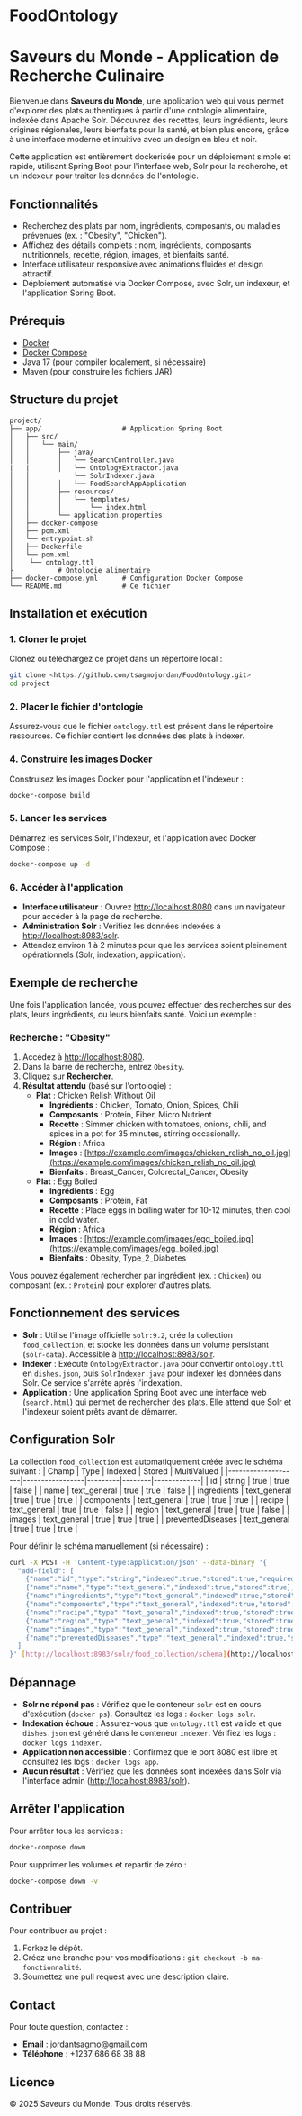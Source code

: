 # FoodOntology
# Saveurs du Monde - Application de Recherche Culinaire

Bienvenue dans **Saveurs du Monde**, une application web qui vous permet d'explorer des plats authentiques à partir d'une ontologie alimentaire, indexée dans Apache Solr. Découvrez des recettes, leurs ingrédients, leurs origines régionales, leurs bienfaits pour la santé, et bien plus encore, grâce à une interface moderne et intuitive avec un design en bleu et noir.

Cette application est entièrement dockerisée pour un déploiement simple et rapide, utilisant Spring Boot pour l'interface web, Solr pour la recherche, et un indexeur pour traiter les données de l'ontologie.

## Fonctionnalités
- Recherchez des plats par nom, ingrédients, composants, ou maladies prévenues (ex. : "Obesity", "Chicken").
- Affichez des détails complets : nom, ingrédients, composants nutritionnels, recette, région, images, et bienfaits santé.
- Interface utilisateur responsive avec animations fluides et design attractif.
- Déploiement automatisé via Docker Compose, avec Solr, un indexeur, et l'application Spring Boot.

## Prérequis
- [Docker](https://www.docker.com/get-started)
- [Docker Compose](https://docs.docker.com/compose/install/)
- Java 17 (pour compiler localement, si nécessaire)
- Maven (pour construire les fichiers JAR)

## Structure du projet
```
project/
├── app/                    # Application Spring Boot
│   ├── src/
│   │   └── main/
│   │       ├── java/
│   │       │   └── SearchController.java
|   |       │   └── OntologyExtractor.java
│   │           └── SolrIndexer.java
│   │       │   └── FoodSearchAppApplication
│   │       ├── resources/
│   │       │   └── templates/
│   │       │       └── index.html
│   │       └── application.properties
│   ├── docker-compose
│   ├── pom.xml
│   └── entrypoint.sh
│   ├── Dockerfile
│   └── pom.xml
│    └── ontology.ttl 
├           # Ontologie alimentaire
├── docker-compose.yml      # Configuration Docker Compose
└── README.md               # Ce fichier
```

## Installation et exécution

### 1. Cloner le projet
Clonez ou téléchargez ce projet dans un répertoire local :
```bash
git clone <https://github.com/tsagmojordan/FoodOntology.git>
cd project
```
### 2. Placer le fichier d'ontologie
Assurez-vous que le fichier `ontology.ttl` est présent dans le répertoire ressources. Ce fichier contient les données des plats à indexer.

### 4. Construire les images Docker
Construisez les images Docker pour l'application et l'indexeur :
```bash
docker-compose build
```

### 5. Lancer les services
Démarrez les services Solr, l'indexeur, et l'application avec Docker Compose :
```bash
docker-compose up -d
```

### 6. Accéder à l'application
- **Interface utilisateur** : Ouvrez [http://localhost:8080](http://localhost:8080) dans un navigateur pour accéder à la page de recherche.
- **Administration Solr** : Vérifiez les données indexées à [http://localhost:8983/solr](http://localhost:8983/solr).
- Attendez environ 1 à 2 minutes pour que les services soient pleinement opérationnels (Solr, indexation, application).

## Exemple de recherche
Une fois l'application lancée, vous pouvez effectuer des recherches sur des plats, leurs ingrédients, ou leurs bienfaits santé. Voici un exemple :

### Recherche : "Obesity"
1. Accédez à [http://localhost:8080](http://localhost:8080).
2. Dans la barre de recherche, entrez `Obesity`.
3. Cliquez sur **Rechercher**.
4. **Résultat attendu** (basé sur l'ontologie) :
    - **Plat** : Chicken Relish Without Oil
        - **Ingrédients** : Chicken, Tomato, Onion, Spices, Chili
        - **Composants** : Protein, Fiber, Micro Nutrient
        - **Recette** : Simmer chicken with tomatoes, onions, chili, and spices in a pot for 35 minutes, stirring occasionally.
        - **Région** : Africa
        - **Images** : [https://example.com/images/chicken_relish_no_oil.jpg](https://example.com/images/chicken_relish_no_oil.jpg)
        - **Bienfaits** : Breast_Cancer, Colorectal_Cancer, Obesity
    - **Plat** : Egg Boiled
        - **Ingrédients** : Egg
        - **Composants** : Protein, Fat
        - **Recette** : Place eggs in boiling water for 10-12 minutes, then cool in cold water.
        - **Région** : Africa
        - **Images** : [https://example.com/images/egg_boiled.jpg](https://example.com/images/egg_boiled.jpg)
        - **Bienfaits** : Obesity, Type_2_Diabetes

Vous pouvez également rechercher par ingrédient (ex. : `Chicken`) ou composant (ex. : `Protein`) pour explorer d'autres plats.

## Fonctionnement des services
- **Solr** : Utilise l'image officielle `solr:9.2`, crée la collection `food_collection`, et stocke les données dans un volume persistant (`solr-data`). Accessible à [http://localhost:8983/solr](http://localhost:8983/solr).
- **Indexer** : Exécute `OntologyExtractor.java` pour convertir `ontology.ttl` en `dishes.json`, puis `SolrIndexer.java` pour indexer les données dans Solr. Ce service s'arrête après l'indexation.
- **Application** : Une application Spring Boot avec une interface web (`search.html`) qui permet de rechercher des plats. Elle attend que Solr et l'indexeur soient prêts avant de démarrer.

## Configuration Solr
La collection `food_collection` est automatiquement créée avec le schéma suivant :
| Champ              | Type            | Indexed | Stored | MultiValued |
|--------------------|-----------------|---------|--------|-------------|
| id                 | string          | true    | true   | false       |
| name               | text_general    | true    | true   | false       |
| ingredients        | text_general    | true    | true   | true        |
| components         | text_general    | true    | true   | true        |
| recipe             | text_general    | true    | true   | false       |
| region             | text_general    | true    | true   | false       |
| images             | text_general    | true    | true   | true        |
| preventedDiseases   | text_general    | true    | true   | true        |

Pour définir le schéma manuellement (si nécessaire) :
```bash
curl -X POST -H 'Content-type:application/json' --data-binary '{
  "add-field": [
    {"name":"id","type":"string","indexed":true,"stored":true,"required":true,"multiValued":false},
    {"name":"name","type":"text_general","indexed":true,"stored":true},
    {"name":"ingredients","type":"text_general","indexed":true,"stored":true,"multiValued":true},
    {"name":"components","type":"text_general","indexed":true,"stored":true,"multiValued":true},
    {"name":"recipe","type":"text_general","indexed":true,"stored":true},
    {"name":"region","type":"text_general","indexed":true,"stored":true},
    {"name":"images","type":"text_general","indexed":true,"stored":true,"multiValued":true},
    {"name":"preventedDiseases","type":"text_general","indexed":true,"stored":true,"multiValued":true}
  ]
}' [http://localhost:8983/solr/food_collection/schema](http://localhost:8983/solr/food_collection/schema)
```

## Dépannage
- **Solr ne répond pas** : Vérifiez que le conteneur `solr` est en cours d'exécution (`docker ps`). Consultez les logs : `docker logs solr`.
- **Indexation échoue** : Assurez-vous que `ontology.ttl` est valide et que `dishes.json` est généré dans le conteneur `indexer`. Vérifiez les logs : `docker logs indexer`.
- **Application non accessible** : Confirmez que le port 8080 est libre et consultez les logs : `docker logs app`.
- **Aucun résultat** : Vérifiez que les données sont indexées dans Solr via l'interface admin ([http://localhost:8983/solr](http://localhost:8983/solr)).

## Arrêter l'application
Pour arrêter tous les services :
```bash
docker-compose down
```

Pour supprimer les volumes et repartir de zéro :
```bash
docker-compose down -v
```

## Contribuer
Pour contribuer au projet :
1. Forkez le dépôt.
2. Créez une branche pour vos modifications : `git checkout -b ma-fonctionnalité`.
3. Soumettez une pull request avec une description claire.

## Contact
Pour toute question, contactez :
- **Email** : jordantsagmo@gmail.com
- **Téléphone** : +1237 686 68 38 88

## Licence
© 2025 Saveurs du Monde. Tous droits réservés.
